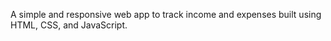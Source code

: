 A simple and responsive web app to track income and expenses built using HTML, CSS, and JavaScript.
